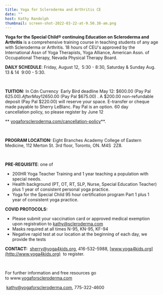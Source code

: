 ```yaml
---
title: Yoga for Scleroderma and Arthritis CE
date: ""
host: Kathy Randolph
thumbnail: screen-shot-2022-03-22-at-9.50.38-am.png
---
```

**Yoga for the Special Child® continuing Education on Scleroderma and Arthritis** is a comprehensive training course in teaching students of any age with Scleroderma or Arthritis. 18 hours of CEU's approved by the International Assn of Yoga Therapists, Yoga Alliance, American Assn. of Occupational Therapy, Nevada Physical Therapy Board.



**DAILY SCHEDULE**: Friday, August 12,  5:30 - 8:30, Saturday & Sunday Aug. 13 & 14  9:00 - 5:30.

 

**TUITION:** In Cdn Currency  Early Bird deadline May 12: $600.00 (Pay Pal $625.00). After May 12 $650.00 (Pay Pal $675.00) . A $200.00 non-refundable deposit (Pay Pal $220.00) will reserve your space. E-transfer or cheque made payable to Sherry LeBlanc. Pay Pal is an option. 60 day cancellation policy, so please register by June 12

** [yogaforscleroderma.com/cancellation-policy](http://yogaforscleroderma.com/cancellation-policy)**.

 

**PROGRAM LOCATION:** Eight Branches Academy College of Eastern Medicine, 112 Merton St. 3rd floor, Toronto, ON. M4S  2Z8.

 

**PRE-REQUISITE**: one of

* 200HR Yoga Teacher Training and 1 year teaching a population with special needs.
* Health background (PT, OT, RT, SLP, Nurse, Special Education Teacher) plus 1 year of consistent personal yoga practice.
* Yoga for the Special Child 95 hour certification program Part 1 plus 1 year of consistent yoga practice.



**COVID PROTOCOLS:**

* Please submit your vaccination card or approved medical exemption upon registration to [kathy@scleroderma.com](mailto:kathy@scleroderma.com)
* Masks required at all times N-95, KN-95, KF-94
* Negative rapid test at our location at the beginning of each day, we provide the tests



**CONTACT:**  [sherry@yoga4kids.org](mailto:sherry@yoga4kids.org), 416-532-5988, [www.yoga4kids.org](http://www.yoga4kids.org)  to register.

 

For further information and free resources go to www.[yogaforscleroderma.com](http://yogaforscleroderma.com/)

 [kathy@yogaforscleroderma.com](mailto:kathy@yogaforscleroderma.com), 775-322-4600